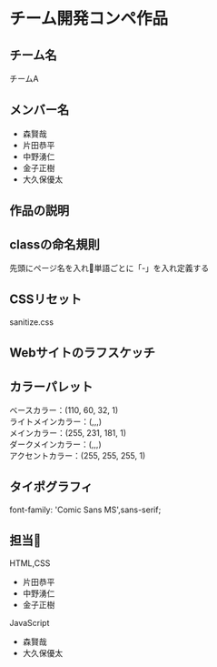 # チーム開発コンペ作品

## チーム名
チームA

## メンバー名
- 森賢哉
- 片田恭平
- 中野湧仁
- 金子正樹
- 大久保優太

## 作品の説明

## classの命名規則
先頭にページ名を入れ単語ごとに「-」を入れ定義する

## CSSリセット
sanitize.css

## Webサイトのラフスケッチ


## カラーパレット
ベースカラー：(110, 60, 32, 1)<br>
ライトメインカラー：(,,,)<br>
メインカラー：(255, 231, 181, 1)<br>
ダークメインカラー：(,,,)<br>
アクセントカラー：(255, 255, 255, 1)<br>

## タイポグラフィ
font-family: 'Comic Sans MS',sans-serif;


## 担当
HTML,CSS<br>
- 片田恭平
- 中野湧仁
- 金子正樹

JavaScript<br>
- 森賢哉
- 大久保優太